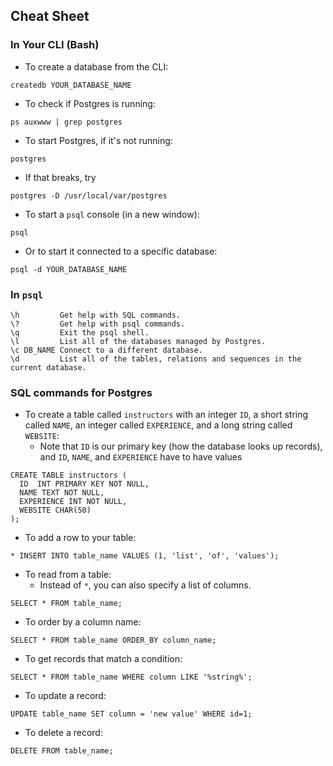 ## Cheat Sheet

### In Your CLI (Bash)

* To create a database from the CLI:
```
createdb YOUR_DATABASE_NAME
```

* To check if Postgres is running:
```
ps auxwww | grep postgres
```

* To start Postgres, if it's not running:
```
postgres
```

* If that breaks, try 
```
postgres -D /usr/local/var/postgres
```

* To start a `psql` console (in a new window):
```
psql
```

* Or to start it connected to a specific database:
```
psql -d YOUR_DATABASE_NAME
```
	
### In `psql`

```
\h         Get help with SQL commands.
\?         Get help with psql commands.
\q         Exit the psql shell.
\l         List all of the databases managed by Postgres.
\c DB_NAME Connect to a different database.
\d         List all of the tables, relations and sequences in the current database.
```

### SQL commands for Postgres

* To create a table called `instructors` with an integer `ID`, a short 
  string called `NAME`, an integer called `EXPERIENCE`, and a long 
  string called `WEBSITE`:
	* Note that `ID` is our primary key (how the database looks up 
      records), and `ID`, `NAME`, and `EXPERIENCE` have to have values

```
CREATE TABLE instructors (
  ID  INT PRIMARY KEY NOT NULL,
  NAME TEXT NOT NULL,
  EXPERIENCE INT NOT NULL,
  WEBSITE CHAR(50)
);
```

* To add a row to your table:
```
* INSERT INTO table_name VALUES (1, 'list', 'of', 'values');
```

* To read from a table:
	* Instead of `*`, you can also specify a list of columns.
```
SELECT * FROM table_name;
```

* To order by a column name:
```
SELECT * FROM table_name ORDER_BY column_name;
```

* To get records that match a condition:
```
SELECT * FROM table_name WHERE column LIKE '%string%';
```

* To update a record:
```
UPDATE table_name SET column = 'new value' WHERE id=1;
```

* To delete a record: 
```
DELETE FROM table_name;
```
